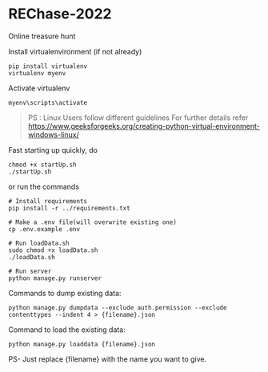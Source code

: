 # REChase-2022

Online treasure hunt

Install virtualenvironment (if not already)

```
pip install virtualenv
virtualenv myenv
```

Activate virtualenv

```
myenv\scripts\activate
```

> PS : Linux Users follow different guidelines
> For further details refer <a href="https://www.geeksforgeeks.org/creating-python-virtual-environment-windows-linux/">https://www.geeksforgeeks.org/creating-python-virtual-environment-windows-linux/


Fast starting up quickly, do

```
chmod +x startUp.sh
./startUp.sh
```

or run the commands

```
# Install requirements
pip install -r ../requirements.txt

# Make a .env file(will overwrite existing one)
cp .env.example .env

# Run loadData.sh
sudo chmod +x loadData.sh
./loadData.sh

# Run server
python manage.py runserver
```

Commands to dump existing data:

```
python manage.py dumpdata --exclude auth.permission --exclude contenttypes --indent 4 > {filename}.json
```

Command to load the existing data:

```
python manage.py loaddata {filename}.json
```

PS- Just replace {filename} with the name you want to give.
